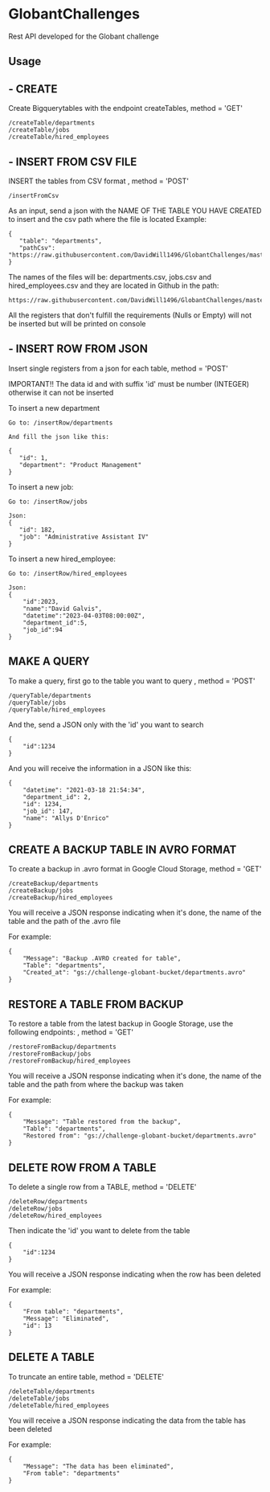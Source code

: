 # GlobantChallenges
Rest API developed for the Globant challenge

## Usage
## - CREATE 
Create Bigquerytables with the endpoint createTables, method = 'GET'

    /createTable/departments
    /createTable/jobs
    /createTable/hired_employees
     
## - INSERT FROM CSV FILE
INSERT the tables from CSV format , method = 'POST'

    /insertFromCsv
     
As an input, send a json with the NAME OF THE TABLE YOU HAVE CREATED to insert and the csv path where the file is located
Example:

    {
       "table": "departments",
       "pathCsv": "https://raw.githubusercontent.com/DavidWill1496/GlobantChallenges/master/departments.csv"
    }
    
The names of the files will be: departments.csv, jobs.csv and hired_employees.csv and they are located in Github in the path:

    https://raw.githubusercontent.com/DavidWill1496/GlobantChallenges/master/

All the registers that don't fulfill the requirements (Nulls or Empty) will not be inserted but will be printed on console

## - INSERT ROW FROM JSON
Insert single registers from a json for each table, method = 'POST'

IMPORTANT!! The data id and with suffix 'id' must be number (INTEGER) otherwise it can not be inserted

To insert a new department

    Go to: /insertRow/departments
    
    And fill the json like this:
    
    {
       "id": 1,
       "department": "Product Management"
    }
    
To insert a new job:

    Go to: /insertRow/jobs
    
    Json:
    {
       "id": 182,
       "job": "Administrative Assistant IV"
    }

To insert a new hired_employee:

    Go to: /insertRow/hired_employees
    
    Json:
    {
        "id":2023,
        "name":"David Galvis",
        "datetime":"2023-04-03T08:00:00Z",
        "department_id":5,
        "job_id":94
    }
    
## MAKE A QUERY
To make a query, first go to the table you want to query , method = 'POST'

    /queryTable/departments
    /queryTable/jobs
    /queryTable/hired_employees
    
And the, send a JSON only with the 'id' you want to search

    {
        "id":1234
    }
    
And you will receive the information in a JSON like this:

    {
        "datetime": "2021-03-18 21:54:34",
        "department_id": 2,
        "id": 1234,
        "job_id": 147,
        "name": "Allys D'Enrico"
    }

## CREATE A BACKUP TABLE IN AVRO FORMAT
To create a backup in .avro format in Google Cloud Storage, method = 'GET'

    /createBackup/departments
    /createBackup/jobs
    /createBackup/hired_employees
        
You will receive a JSON response indicating when it's done, the name of the table and the path of the .avro file

For example:

    {
        "Message": "Backup .AVRO created for table",
        "Table": "departments",
        "Created_at": "gs://challenge-globant-bucket/departments.avro"
    }
    
## RESTORE A TABLE FROM BACKUP
To restore a table from the latest backup in Google Storage, use the following endpoints: , method = 'GET'

    /restoreFromBackup/departments
    /restoreFromBackup/jobs
    /restoreFromBackup/hired_employees
        
You will receive a JSON response indicating when it's done, the name of the table and the path from where the backup was taken

For example:

    {
        "Message": "Table restored from the backup",
        "Table": "departments",
        "Restored from": "gs://challenge-globant-bucket/departments.avro"
    }

## DELETE ROW FROM A TABLE
To delete a single row from a TABLE, method = 'DELETE'

    /deleteRow/departments
    /deleteRow/jobs
    /deleteRow/hired_employees
        
Then indicate the 'id' you want to delete from the table        
        
    {
        "id":1234
    }
        
You will receive a JSON response indicating when the row has been deleted

For example:

    {
        "From table": "departments",
        "Message": "Eliminated",
        "id": 13
    }
    
## DELETE A TABLE
To truncate an entire table, method = 'DELETE'

    /deleteTable/departments
    /deleteTable/jobs
    /deleteTable/hired_employees
        
You will receive a JSON response indicating the data from the table has been deleted

For example:

    {
        "Message": "The data has been eliminated",
        "From table": "departments"
    }

